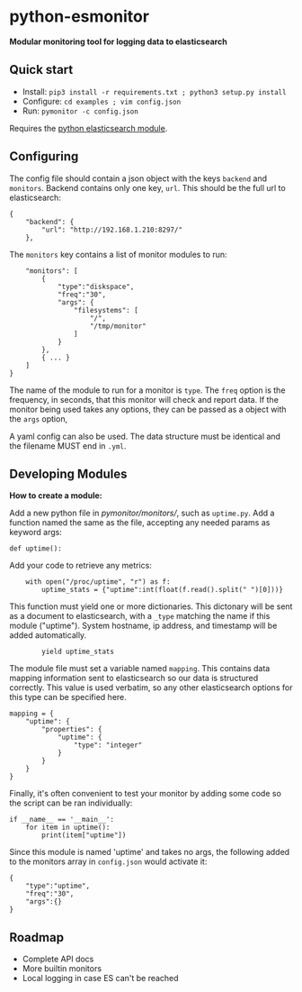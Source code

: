 python-esmonitor
================
**Modular monitoring tool for logging data to elasticsearch**

Quick start
-----------

* Install: `pip3 install -r requirements.txt ; python3 setup.py install`
* Configure: `cd examples ; vim config.json`
* Run: `pymonitor -c config.json`
 
Requires the [python elasticsearch module](https://github.com/elastic/elasticsearch-py).

Configuring
-----------

The config file should contain a json object with the keys `backend` and `monitors`. Backend contains only one key, `url`. This should be the full url to elasticsearch:

```
{
    "backend": {
        "url": "http://192.168.1.210:8297/"
    },
```

The `monitors` key contains a list of monitor modules to run:

```
    "monitors": [
        {
            "type":"diskspace",
            "freq":"30",
            "args": {
                "filesystems": [
                    "/",
                    "/tmp/monitor"
                ]
            }
        },
        { ... }
    ]
}
```

The name of the module to run for a monitor is `type`. The `freq` option is the frequency, in seconds, that this monitor will check and report data. If the monitor being used takes any options, they can be passed as a object with the `args` option,

A yaml config can also be used. The data structure must be identical and the filename MUST end in `.yml`.

Developing Modules
------------------

**How to create a module:**

Add a new python file in *pymonitor/monitors/*, such as `uptime.py`. Add a function named the same as the file, accepting any needed params as keyword args:
```
def uptime():
```
Add your code to retrieve any metrics:
```
    with open("/proc/uptime", "r") as f:
        uptime_stats = {"uptime":int(float(f.read().split(" ")[0]))}
```
This function must yield one or more dictionaries. This dictonary will be sent as a document to elasticsearch, with a `_type` matching the name if this module ("uptime"). System hostname, ip address, and timestamp will be added automatically.
```
        yield uptime_stats
```
The module file must set a variable named `mapping`. This contains data mapping information sent to elasticsearch so our data is structured correctly. This value is used verbatim, so any other elasticsearch options for this type can be specified here.
```
mapping = {
    "uptime": {
        "properties": {
            "uptime": {
                "type": "integer"
            }
        }
    }
}
```
Finally, it's often convenient to test your monitor by adding some code so the script can be ran individually:
```
if __name__ == '__main__':
    for item in uptime():
        print(item["uptime"])
```
Since this module is named 'uptime' and takes no args, the following added to the monitors array in `config.json` would activate it:
```
{
    "type":"uptime",
    "freq":"30",
    "args":{}
}
```
Roadmap
-------

* Complete API docs
* More builtin monitors
* Local logging in case ES can't be reached
